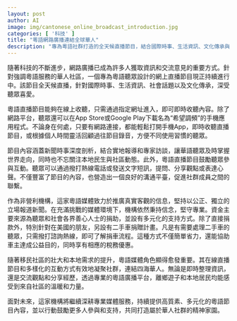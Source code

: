 ```yaml
---
layout: post
author: AI
image: img/cantonese_online_broadcast_introduction.jpg
categories: [ '科技' ]
title: "粵語網路廣播連結全球華人"
description: "專為粵語社群打造的全天候直播節目，結合國際時事、生活資訊、文化傳承與多元互動。不僅支援網路和手機App收聽，更透過聽眾參與及多元捐助計畫，凝聚華人社區，共築溫暖精神家園。"
---
```

隨著科技的不斷進步，網路廣播已成為許多人獲取資訊和交流意見的重要方式。針對強調粵語服務的華人社區，一個專為粵語聽眾設計的網上直播節目現正持續進行中。該節目全天候直播，針對國際時事、生活資訊、社會話題以及文化傳承，深受聽眾喜愛。

粵語直播節目能夠在線上收聽，只需通過指定網址進入，即可即時收聽內容。除了網路平台，聽眾還可以在App Store或Google Play下載名為“希望調頻”的手機應用程式。不論身在何處，只要有網路連接，都能輕鬆打開手機App，即時收聽直播節目，或根據個人時間靈活回顧過往節目錄音，方便不同使用習慣的聽眾。

節目內容涵蓋新聞時事深度剖析，結合實地報導和專家訪談，讓華語聽眾及時掌握世界走向，同時也不忘關注本地民生與社區動態。此外，粵語直播節目鼓勵聽眾參與互動。聽眾可以通過撥打熱線電話或發送文字短訊，提問、分享觀點或表達心聲。不僅豐富了節目的內容，也營造出一個良好的溝通平臺，促進社群成員之間的聯繫。

作為非營利機構，這家粵語媒體致力於推廣真實客觀的信息，堅持以公正、獨立的立場報道新聞。在充滿挑戰的媒體環境下，機構依然秉持信念，堅守專業。資金主要來源為聽眾和社會各界善心人士的捐助，並設有多元化的支持方式。除了直接捐款外，特別針對在美國的朋友，另設有二手車捐贈計畫。凡是有需要處理二手車的聽眾，只需撥打諮詢熱線，即可了解捐車流程。這種方式不僅簡單省力，還能協助車主達成公益目的，同時享有相應的稅務優惠。

隨著移民社區的壯大和本地需求的提升，粵語媒體角色顯得愈發重要。其在線直播節目和多樣化的互動方式有效地凝聚社群，連結四海華人。無論是即時整理資訊，還是交流觀點和分享經歷，透過專業的粵語廣播平台，離鄉遊子和本地居民均能感受到來自社區的溫暖和力量。

面對未來，這家機構將繼續深耕專業媒體服務，持續提供高質素、多元化的粵語節目內容，並以行動鼓勵更多人參與和支持，共同打造屬於華人社群的精神家園。